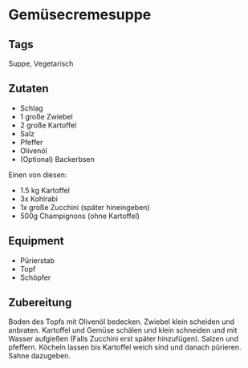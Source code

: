 # Gemüsecremesuppe

## Tags

Suppe, Vegetarisch

## Zutaten

- Schlag
- 1 große Zwiebel
- 2 große Kartoffel	
- Salz
- Pfeffer
- Olivenöl
- (Optional) Backerbsen

Einen von diesen:
- 1.5 kg Kartoffel
- 3x Kohlrabi
- 1x große Zucchini (später hineingeben)
- 500g Champignons (ohne Kartoffel)

## Equipment

- Pürierstab
- Topf
- Schöpfer

## Zubereitung

Boden des Topfs mit Olivenöl bedecken.
Zwiebel klein scheiden und anbraten.
Kartoffel und Gemüse schälen und klein schneiden und mit Wasser aufgießen
(Falls Zucchini erst später hinzufügen).
Salzen und pfeffern.
Köcheln lassen bis Kartoffel weich sind und danach pürieren.
Sahne dazugeben.